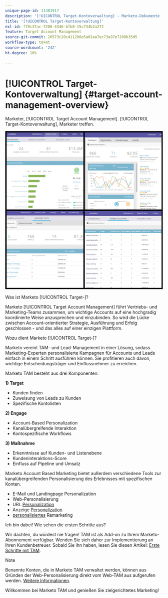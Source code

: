 ```yaml
---
unique-page-id: 11381917
description: '[!UICONTROL Target-Kontoverwaltung] - Marketo-Dokumente - Produktdokumentation'
title: '[!UICONTROL Target-Kontoverwaltung]'
exl-id: ff0c37ac-7206-4346-bfb8-15c734b2a272
feature: Target Account Management
source-git-commit: 26573c20c411208e5a01aa7ec73a97e7208b35d5
workflow-type: tm+mt
source-wordcount: '242'
ht-degree: 10%

---
```


# [!UICONTROL Target-Kontoverwaltung] {#target-account-management-overview}

Marketer, [!UICONTROL Target Account Management]. [!UICONTROL Target-Kontoverwaltung], Marketer treffen.

![](assets/photo-collage.png)

Was ist Marketo [!UICONTROL Target-]?

Marketo [!UICONTROL Target Account Management] führt Vertriebs- und Marketing-Teams zusammen, um wichtige Accounts auf eine hochgradig koordinierte Weise anzusprechen und einzubinden. So wird die Lücke zwischen Account-orientierter Strategie, Ausführung und Erfolg geschlossen - und das alles auf einer einzigen Plattform.

Wozu dient Marketo [!UICONTROL Target-]?

Marketo vereint TAM- und Lead-Management in einer Lösung, sodass Marketing-Experten personalisierte Kampagnen für Accounts und Leads einfach in einem Schritt ausführen können. Sie profitieren auch davon, wichtige Entscheidungsträger und Einflussnehmer zu erreichen.

Marketo TAM besteht aus drei Komponenten:

**1) Target**

* Kunden finden
* Zuweisung von Leads zu Kunden
* Spezifische Kontolisten

**2) Engage**

* Account-Based Personalization
* Kanalübergreifende Interaktion
* Kontospezifische Workflows

**3) Maßnahme**

* Erkenntnisse auf Kunden- und Listenebene
* Kundeninteraktions-Score
* Einfluss auf Pipeline und Umsatz

Marketo Account Based Marketing bietet außerdem verschiedene Tools zur kanalübergreifenden Personalisierung des Erlebnisses mit spezifischen Konten.

* E-Mail und Landingpage Personalization
* Web-Personalisierung
* URL [Personalization](/help/marketo/product-docs/demand-generation/landing-pages/personalizing-landing-pages/enable-personalized-urls-for-your-account.md)
* Anzeige [Personalization](/help/marketo/product-docs/demand-generation/facebook/create-a-custom-audience-in-facebook.md)
* [personalisiertes](/help/marketo/product-docs/web-personalization/website-retargeting/retargeting-with-web-personalization-data.md) Remarketing

Ich bin dabei! Wie sehen die ersten Schritte aus?

Wir dachten, du würdest nie fragen! TAM ist als Add-on zu Ihrem Marketo-Abonnement verfügbar. Wenden Sie sich daher zur Implementierung an Ihren Kundenbetreuer. Sobald Sie ihn haben, lesen Sie diesen Artikel: [Erste Schritte mit TAM](/help/marketo/product-docs/target-account-management/setup-tam/getting-started-with-tam.md).

>[!NOTE]
>
>Benannte Konten, die in Marketo TAM verwaltet werden, können aus Gründen der Web-Personalisierung direkt vom Web-TAM aus aufgerufen werden. [Weitere Informationen](/help/marketo/product-docs/web-personalization/account-based-web-marketing/account-based-web-marketing-with-tam.md).

Willkommen bei Marketo TAM und genießen Sie zielgerichtetes Marketing!
